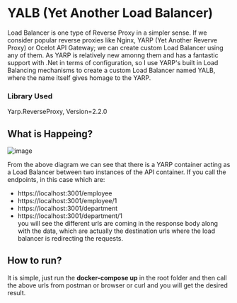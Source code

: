 # YALB (Yet Another Load Balancer)
Load Balancer is one type of Reverse Proxy in a simpler sense. If we consider popular reverse proxies like Nginx, YARP (Yet Another Reverve Proxy) or Ocelot API Gateway; we can create custom Load Balancer using any of them.
As YARP is relatively new amonng them and has a fantastic support with .Net in terms of configuration, so I use YARP's built in Load Balancing mechanisms to create a custom Load Balancer named YALB, where the name itself gives
homage to the YARP.

### Library Used
Yarp.ReverseProxy, Version=2.2.0

## What is Happeing?
![image](https://github.com/user-attachments/assets/67fc7de1-c15d-4f48-8f4f-1618130bd4ad)

From the above diagram we can see that there is a YARP container acting as a Load Balancer between two instances of the API container. If you call the endpoints, in this case which are:
- https://localhost:3001/employee
- https://localhost:3001/employee/1
- https://localhost:3001/department
- https://localhost:3001/department/1 <br />
you will see the different urls are coming in the response body along with the data, which are actually the destination urls where the load balancer is redirecting the requests.

## How to run?
It is simple, just run the **docker-compose up** in the root folder and then call the above urls from postman or browser or curl and you will get the desired result.
